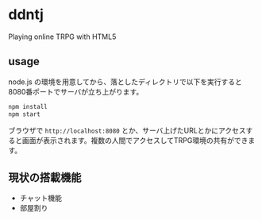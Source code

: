 # ddntj

Playing online TRPG with HTML5

## usage

node.js の環境を用意してから、落としたディレクトリで以下を実行すると8080番ポートでサーバが立ち上がります。

```bash
npm install
npm start
```

ブラウザで `http://localhost:8080` とか、サーバ上げたURLとかにアクセスすると画面が表示されます。複数の人間でアクセスしてTRPG環境の共有ができます。

## 現状の搭載機能

* チャット機能
* 部屋割り
